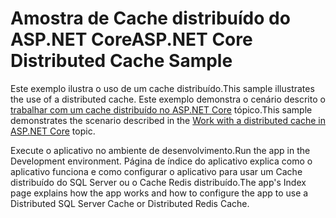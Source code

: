 # <a name="aspnet-core-distributed-cache-sample"></a><span data-ttu-id="00526-101">Amostra de Cache distribuído do ASP.NET Core</span><span class="sxs-lookup"><span data-stu-id="00526-101">ASP.NET Core Distributed Cache Sample</span></span>

<span data-ttu-id="00526-102">Este exemplo ilustra o uso de um cache distribuído.</span><span class="sxs-lookup"><span data-stu-id="00526-102">This sample illustrates the use of a distributed cache.</span></span> <span data-ttu-id="00526-103">Este exemplo demonstra o cenário descrito o [trabalhar com um cache distribuído no ASP.NET Core](https://docs.microsoft.com/aspnet/core/performance/caching/distributed) tópico.</span><span class="sxs-lookup"><span data-stu-id="00526-103">This sample demonstrates the scenario described in the [Work with a distributed cache in ASP.NET Core](https://docs.microsoft.com/aspnet/core/performance/caching/distributed) topic.</span></span>

<span data-ttu-id="00526-104">Execute o aplicativo no ambiente de desenvolvimento.</span><span class="sxs-lookup"><span data-stu-id="00526-104">Run the app in the Development environment.</span></span> <span data-ttu-id="00526-105">Página de índice do aplicativo explica como o aplicativo funciona e como configurar o aplicativo para usar um Cache distribuído do SQL Server ou o Cache Redis distribuído.</span><span class="sxs-lookup"><span data-stu-id="00526-105">The app's Index page explains how the app works and how to configure the app to use a Distributed SQL Server Cache or Distributed Redis Cache.</span></span>
